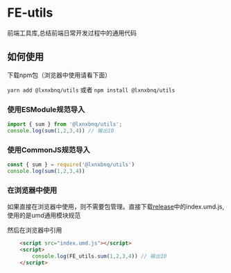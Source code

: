 # FE-utils
前端工具库,总结前端日常开发过程中的通用代码


## 如何使用

下载npm包（浏览器中使用请看下面）

`yarn add @lxnxbnq/utils` 或者 `npm install @lxnxbnq/utils`


### 使用ESModule规范导入
```js
import { sum } from '@lxnxbnq/utils';
console.log(sum(1,2,3,4)) // 输出10

```

### 使用CommonJS规范导入
```js
const { sum } = require('@lxnxbnq/utils')
console.log(sum(1,2,3,4))
```
### 在浏览器中使用
如果直接在浏览器中使用，则不需要包管理。直接下载[release](https://github.com/SaebaRyoo/fe-utils/releases)中的index.umd.js,使用的是umd通用模块规范

然后在浏览器中引用
```html
    <script src="index.umd.js"></script>
    <script>
        console.log(FE_utils.sum(1,2,3,4)) // 输出10
    </script>
```
